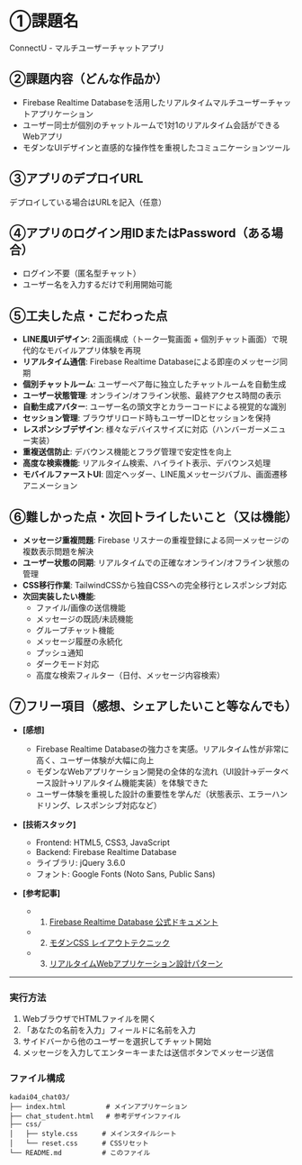 # ①課題名
ConnectU - マルチユーザーチャットアプリ

## ②課題内容（どんな作品か）
- Firebase Realtime Databaseを活用したリアルタイムマルチユーザーチャットアプリケーション
- ユーザー同士が個別のチャットルームで1対1のリアルタイム会話ができるWebアプリ
- モダンなUIデザインと直感的な操作性を重視したコミュニケーションツール

## ③アプリのデプロイURL
デプロイしている場合はURLを記入（任意）

## ④アプリのログイン用IDまたはPassword（ある場合）
- ログイン不要（匿名型チャット）
- ユーザー名を入力するだけで利用開始可能

## ⑤工夫した点・こだわった点
- **LINE風UIデザイン**: 2画面構成（トーク一覧画面 + 個別チャット画面）で現代的なモバイルアプリ体験を再現
- **リアルタイム通信**: Firebase Realtime Databaseによる即座のメッセージ同期
- **個別チャットルーム**: ユーザーペア毎に独立したチャットルームを自動生成
- **ユーザー状態管理**: オンライン/オフライン状態、最終アクセス時間の表示
- **自動生成アバター**: ユーザー名の頭文字とカラーコードによる視覚的な識別
- **セッション管理**: ブラウザリロード時もユーザーIDとセッションを保持
- **レスポンシブデザイン**: 様々なデバイスサイズに対応（ハンバーガーメニュー実装）
- **重複送信防止**: デバウンス機能とフラグ管理で安定性を向上
- **高度な検索機能**: リアルタイム検索、ハイライト表示、デバウンス処理
- **モバイルファーストUI**: 固定ヘッダー、LINE風メッセージバブル、画面遷移アニメーション

## ⑥難しかった点・次回トライしたいこと（又は機能）
- **メッセージ重複問題**: Firebase リスナーの重複登録による同一メッセージの複数表示問題を解決
- **ユーザー状態の同期**: リアルタイムでの正確なオンライン/オフライン状態の管理
- **CSS移行作業**: TailwindCSSから独自CSSへの完全移行とレスポンシブ対応
- **次回実装したい機能**:
  - ファイル/画像の送信機能
  - メッセージの既読/未読機能
  - グループチャット機能
  - メッセージ履歴の永続化
  - プッシュ通知
  - ダークモード対応
  - 高度な検索フィルター（日付、メッセージ内容検索）

## ⑦フリー項目（感想、シェアしたいこと等なんでも）
- **[感想]**
  - Firebase Realtime Databaseの強力さを実感。リアルタイム性が非常に高く、ユーザー体験が大幅に向上
  - モダンなWebアプリケーション開発の全体的な流れ（UI設計→データベース設計→リアルタイム機能実装）を体験できた
  - ユーザー体験を重視した設計の重要性を学んだ（状態表示、エラーハンドリング、レスポンシブ対応など）

- **[技術スタック]**
  - Frontend: HTML5, CSS3, JavaScript
  - Backend: Firebase Realtime Database
  - ライブラリ: jQuery 3.6.0
  - フォント: Google Fonts (Noto Sans, Public Sans)

- **[参考記事]**
  - 1. [Firebase Realtime Database 公式ドキュメント](https://firebase.google.com/docs/database)
  - 2. [モダンCSS レイアウトテクニック](https://developer.mozilla.org/ja/docs/Learn/CSS/CSS_layout)
  - 3. [リアルタイムWebアプリケーション設計パターン](https://web.dev/websockets/)

---

### 実行方法
1. WebブラウザでHTMLファイルを開く
2. 「あなたの名前を入力」フィールドに名前を入力
3. サイドバーから他のユーザーを選択してチャット開始
4. メッセージを入力してエンターキーまたは送信ボタンでメッセージ送信

### ファイル構成
```
kadai04_chat03/
├── index.html          # メインアプリケーション
├── chat_student.html   # 参考デザインファイル
├── css/
│   ├── style.css      # メインスタイルシート
│   └── reset.css      # CSSリセット
└── README.md          # このファイル
```
